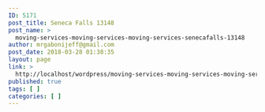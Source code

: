 ```yaml
---
ID: 5171
post_title: Seneca Falls 13148
post_name: >
  moving-services-moving-services-moving-services-senecafalls-13148
author: mrgabonijeff@gmail.com
post_date: 2018-03-28 01:38:35
layout: page
link: >
  http://localhost/wordpress/moving-services-moving-services-moving-services-senecafalls-13148/
published: true
tags: [ ]
categories: [ ]
---
```

